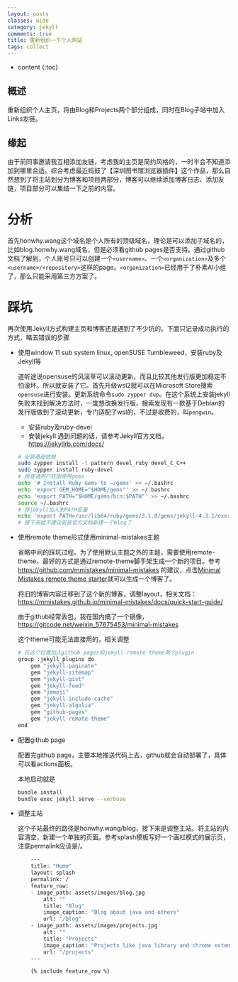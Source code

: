 ```yaml
---
layout: posts
classes: wide
category: jekyll
comments: true
title: 重新组织一下个人网站
tags: collect
---
```

* content
{:toc}

## 概述
重新组织个人主页，将由Blog和Projects两个部分组成，同时在Blog子站中加入Links友链。

## 缘起
由于前同事邀请我互相添加友链，考虑我的主页是简约风格的，一时半会不知道添加到哪里合适。综合考虑最近捣鼓了【深圳图书馆浏览器插件】这个作品，那么自然想到了将主站划分为博客和项目两部分，博客可以继续添加博客日志、添加友链，项目部分可以集结一下之前的内容。

# 分析
首先honwhy.wang这个域名是个人所有的顶级域名，理论是可以添加子域名的，比如blog.honwhy.wang域名，但是必须看github pages是否支持。通过github文档了解到，个人账号只可以创建一个`<username>`、一个`<organization>`及多个`<username>/<repository>`这样的page。`<organization>`已经用于了朴素AI小组了，那么只能采用第三方方案了。

# 踩坑
再次使用Jekyll方式构建主页和博客还是遇到了不少坑的。下面只记录成功执行的方式，略去错误的步骤
- 使用window 11 sub system linux, openSUSE Tumbleweed，安装ruby及Jekyll等

    道听途说opensuse的风滚草可以滚动更新，而且比较其他发行版更加稳定不怕滚坏。所以就安装了它。首先升级wsl2就可以在Microsoft Store搜索`opensuse`进行安装。更新系统命令`sudo zypper dup`。在这个系统上安装jekyll失败未找到解决方法时，一度想改换发行版，搜索发现有一款基于Debian的发行版做到了滚动更新，专门适配了wsl的，不过是收费的，叫`pengwin`。
    - 安装ruby及ruby-devel
    - 安装jekyll
    遇到问题的话，请参考Jekyll官方文档，https://jekyllrb.com/docs/

    ```bash
    # 安装基础依赖
    sudo zypper install -t pattern devel_ruby devel_C_C++
    sudo zypper install ruby-devel
    # 用普通用户权限使用gems
    echo '# Install Ruby Gems to ~/gems' >> ~/.bashrc
    echo 'export GEM_HOME="$HOME/gems"' >> ~/.bashrc
    echo 'export PATH="$HOME/gems/bin:$PATH"' >> ~/.bashrc
    source ~/.bashrc
    # 将jekyll加入到PATH变量
    echo 'export PATH=/usr/lib64/ruby/gems/3.1.0/gems/jekyll-4.3.1/exe:$PATH' >> ~/.bashrc
    # 接下来就不建议安装官方文档新建一个blog了

    ```
- 使用remote theme形式使用minimal-mistakes主题

    省略中间的踩坑过程。为了使用默认主题之外的主题，需要使用remote-theme，最好的方式是通过remote-theme脚手架生成一个新的项目。参考 https://github.com/mmistakes/minimal-mistakes 的建议，点击[Minimal Mistakes remote theme starter](https://github.com/mmistakes/mm-github-pages-starter/generate)就可以生成一个博客了。

    将旧的博客内容迁移到了这个新的博客，调整layout，相关文档：https://mmistakes.github.io/minimal-mistakes/docs/quick-start-guide/

    由于github经常丢包，我在国内搞了一个镜像，https://gitcode.net/weixin_57675453/minimal-mistakes

    这个theme可能无法直接用的，相关调整

    ```bash
    # 在这个位置加入github-pages和jekyll-remote-theme两个plugin
    group :jekyll_plugins do
        gem "jekyll-paginate"
        gem "jekyll-sitemap"
        gem "jekyll-gist"
        gem "jekyll-feed"
        gem "jemoji"
        gem "jekyll-include-cache"
        gem "jekyll-algolia"
        gem "github-pages"
        gem "jekyll-remote-theme"
    end
    ```
- 配置github page
    
    配置完github page，主要本地推送代码上去，github就会自动部署了，具体可以看actions面板。
    
    本地启动就是
    ```bash
    bundle install
    bundle exec jekyll serve --verbose
    ```
- 调整主站

    这个子站最终的路径是honwhy.wang/blog，接下来是调整主站。将主站的内容清空，新建一个单独的页面。参考splash模板写好一个画栏模式的展示页，注意permalink应该是/。

    ```bash
        ---
        title: "Home"
        layout: splash
        permalink: /
        feature_row:
        - image_path: assets/images/blog.jpg
            alt: ""
            title: "Blog"
            image_caption: "Blog about java and others"
            url: "/blog"
        - image_path: assets/images/projects.jpg
            alt: ""
            title: "Projects"
            image_caption: "Projects like java library and chrome extensions"
            url: "/projects"
        ---

        {% include feature_row %}
    ```
    